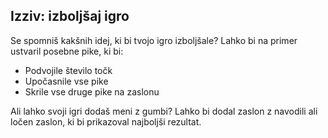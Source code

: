 ## Izziv: izboljšaj igro

Se spomniš kakšnih idej, ki bi tvojo igro izboljšale? Lahko bi na primer ustvaril posebne pike, ki bi:

+ Podvojile število točk
+ Upočasnile vse pike
+ Skrile vse druge pike na zaslonu

Ali lahko svoji igri dodaš meni z gumbi? Lahko bi dodal zaslon z navodili ali ločen zaslon, ki bi prikazoval najboljši rezultat.